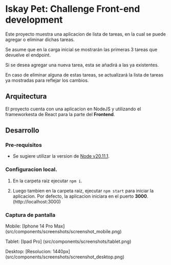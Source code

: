 # Iskay Pet: Challenge Front-end development
Este proyecto muestra una aplicacion de lista de tareas, en la cual se puede agregar o eliminar dichas tareas.

Se asume que en la carga inicial se mostrarán las primeras 3 tareas que devuelve el endpoint.

Si se desea agregar una nueva tarea, esta se añadirá a las ya existentes.

En caso de eliminar alguna de estas tareas, se actualizará la lista de tareas ya mostradas para reflejar los cambios.


## Arquitectura
El proyecto cuenta con una aplicacion en NodeJS y utilizando el frameworkesta de React para la parte del **Frontend**.

## Desarrollo
### Pre-requisitos
* Se sugiere utilizar la version de [Node v20.11.1](https://nodejs.org/en/blog/release/v20.11.1).

### Configuracion local.
1. En la carpeta raiz ejecutar `npm i`.

2. Luego tambien en la carpeta raiz, ejecutar `npm start` para iniciar la aplicacion. Por defecto, la aplicacion iniciara en el puerto **3000**.(http://localhost:3000)

### Captura de pantalla
Mobile:
[Iphone 14 Pro Max]
(src/components/screenshots/screenshot_mobile.png)

Tablet:
[Ipad Pro]
(src/components/screenshots/tablet.png)

Desktop:
[Resolucion: 1440px]
(src/components/screenshots/screenshot_desktop.png)